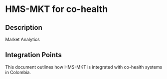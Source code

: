 # HMS-MKT for co-health

## Description

Market Analytics

## Integration Points

This document outlines how HMS-MKT is integrated with co-health systems in Colombia.
